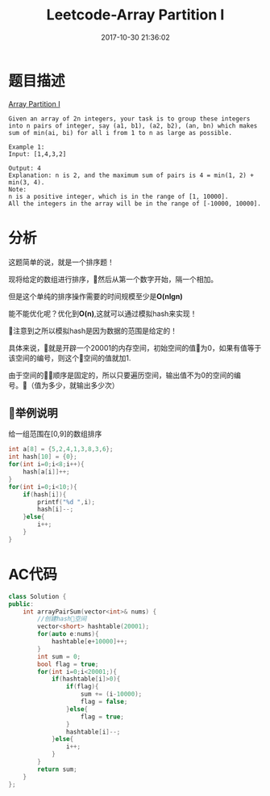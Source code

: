 ﻿---
title: Leetcode-Array Partition I
date: 2017-10-30 21:36:02
categories: Leetcode
tags: 
 - Hash
 - Array
---

# 题目描述
[Array Partition I](https://leetcode.com/problems/array-partition-i/description/)
```
Given an array of 2n integers, your task is to group these integers into n pairs of integer, say (a1, b1), (a2, b2), (an, bn) which makes sum of min(ai, bi) for all i from 1 to n as large as possible.

Example 1:
Input: [1,4,3,2]

Output: 4
Explanation: n is 2, and the maximum sum of pairs is 4 = min(1, 2) + min(3, 4).
Note:
n is a positive integer, which is in the range of [1, 10000].
All the integers in the array will be in the range of [-10000, 10000].
```
<!--more-->

# 分析
这题简单的说，就是一个排序题！

现将给定的数组进行排序，然后从第一个数字开始，隔一个相加。

但是这个单纯的排序操作需要的时间规模至少是**O(nlgn)**

能不能优化呢？优化到**O(n)**,这就可以通过模拟hash来实现！

注意到之所以模拟hash是因为数据的范围是给定的！

具体来说，就是开辟一个20001的内存空间，初始空间的值为0，如果有值等于该空间的编号，则这个空间的值就加1.

由于空间的顺序是固定的，所以只要遍历空间，输出值不为0的空间的编号。（值为多少，就输出多少次）

## 举例说明
给一组范围在[0,9]的数组排序
```C++
int a[8] = {5,2,4,1,3,8,3,6};
int hash[10] = {0};
for(int i=0;i<8;i++){
    hash[a[i]]++;
}
for(int i=0;i<10;){
    if(hash[i]){
        printf("%d ",i);
        hash[i]--;
    }else{
        i++;
    }
}
```

# AC代码
```C++
class Solution {
public:
    int arrayPairSum(vector<int>& nums) {
        //创建hash空间
        vector<short> hashtable(20001);
        for(auto e:nums){
            hashtable[e+10000]++;
        }
        int sum = 0;
        bool flag = true;
        for(int i=0;i<20001;){
            if(hashtable[i]>0){
                if(flag){
                    sum += (i-10000);
                    flag = false;
                }else{
                    flag = true;
                }
                hashtable[i]--;
            }else{
                i++;
            }
        }
        return sum;
    }
};
```